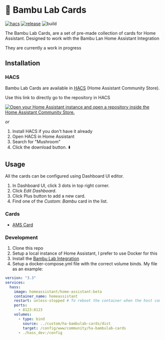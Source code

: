 # 🐼 Bambu Lab Cards

[![hacs][hacs-badge]][hacs-url]
[![release][release-badge]][release-url]
![build][build-badge]


The Bambu Lab Cards, are a set of pre-made collection of cards for Home Assistant.  Designed to work with the Bambu Lan Home Assistant Integration

They are currently a work in progress

## Installation

### HACS

Bambu Lab Cards are available in [HACS][hacs] (Home Assistant Community Store).

Use this link to directly go to the repository in HACS

[![Open your Home Assistant instance and open a repository inside the Home Assistant Community Store.](https://my.home-assistant.io/badges/hacs_repository.svg)](https://my.home-assistant.io/redirect/hacs_repository/?owner=greghesp&repository=ha-bambulab-cards)

_or_

1. Install HACS if you don't have it already
2. Open HACS in Home Assistant
3. Search for "Mushroom"
4. Click the download button. ⬇️

## Usage

All the cards can be configured using Dashboard UI editor.

1. In Dashboard UI, click 3 dots in top right corner.
2. Click _Edit Dashboard_.
3. Click Plus button to add a new card.
4. Find one of the _Custom: Bambu_ card in the list.

### Cards

- [AMS Card](doc/cards/amd-card.md)

### Development

1. Clone this repo
2. Setup a local instance of Home Assistant, I prefer to use Docker for this
3. Install the [Bambu Lab Integration](https://github.com/greghesp/ha-bambulab)
4. Setup a docker-compose.yml file with the correct volume binds. My file as an example:
```yml 
version: "3.3"
services:
  hass:
    image: homeassistant/home-assistant:beta
    container_name: homeassistant
    restart: unless-stopped # To reboot the container when the host comes back up from restarts.
    ports:
      - 8123:8123
    volumes:
      - type: bind
        source: ../custom/ha-bambulab-cards/dist
        target: /config/www/community/ha-bambulab-cards
      - ./hass_dev:/config
```

<!-- Badges -->
[hacs-url]: https://github.com/hacs/integration
[hacs-badge]: https://img.shields.io/badge/hacs-custom-orange.svg?style=flat-square
[release-badge]: https://img.shields.io/github/v/release/greghesp/ha-bambulab-cards?style=flat-square
[release-url]: https://github.com/greghesp/ha-bambulab-cards/releases
[build-badge]: https://img.shields.io/github/actions/workflow/status/greghesp/ha-bambulab-cards/build.yaml?branch=main&style=flat-square

[hacs]: https://hacs.xyz